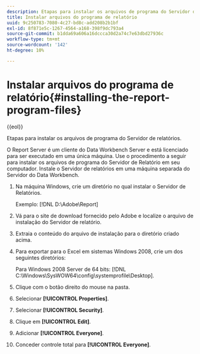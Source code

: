```yaml
---
description: Etapas para instalar os arquivos de programa do Servidor de relatórios.
title: Instalar arquivos do programa de relatório
uuid: 9c250783-7080-4c27-bd8c-add208b2b1bf
exl-id: 8f871e5c-1267-4564-a168-398f9dc793a4
source-git-commit: b1dda69a606a16dccca30d2a74c7e63dbd27936c
workflow-type: tm+mt
source-wordcount: '142'
ht-degree: 10%

---
```


# Instalar arquivos do programa de relatório{#installing-the-report-program-files}

{{eol}}

Etapas para instalar os arquivos de programa do Servidor de relatórios.

O Report Server é um cliente do Data Workbench Server e está licenciado para ser executado em uma única máquina. Use o procedimento a seguir para instalar os arquivos de programa do Servidor de Relatório em seu computador. Instale o Servidor de relatórios em uma máquina separada do Servidor do Data Workbench.

1. Na máquina Windows, crie um diretório no qual instalar o Servidor de Relatórios.

   Exemplo: [!DNL D:\Adobe\Report]

1. Vá para o site de download fornecido pelo Adobe e localize o arquivo de instalação do Servidor de relatório.
1. Extraia o conteúdo do arquivo de instalação para o diretório criado acima.
1. Para exportar para o Excel em sistemas Windows 2008, crie um dos seguintes diretórios:

   Para Windows 2008 Server de 64 bits: [!DNL C:\Windows\SysWOW64\config\systemprofile\Desktop].

1. Clique com o botão direito do mouse na pasta.
1. Selecionar **[!UICONTROL Properties]**.
1. Selecionar **[!UICONTROL Security]**.
1. Clique em **[!UICONTROL Edit]**.
1. Adicionar **[!UICONTROL Everyone]**.
1. Conceder controle total para **[!UICONTROL Everyone]**.
